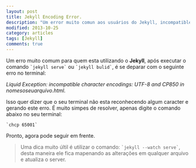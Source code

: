 ```yaml
---
layout: post
title: Jekyll Encoding Error.
description: "Um error muito comun aos usuários do Jekyll, incompatible character encodings: UTF-8 and CP850."
modified: 2013-10-25
category: articles
tags: [Jekyll]
comments: true  
---
```


Um erro muito comum para quem esta utilizando o **Jekyll**, após executar o comando `` `jekyll serve` `` ou `` `jekyll bulid` ``, é se deparar com o seguinte erro no terminal:

_Liquid Exception: incompatible character encodings: UTF-8 and CP850 in nomesoseuarquivo.html._

Isso quer dizer que o seu terminal não esta reconhecendo algum caracter e gerando este erro.
É muito simpes de resolver, apenas digite o comando abaixo no seu terminal:

`` `chcp 65001` ``

Pronto, agora pode seguir em frente.

> Uma dica muito últil é utilizar o comando: `` `jekyll --watch serve` ``, desta maneira ele fica mapenando as alterações em qualquer arquivo e atualiza o server.